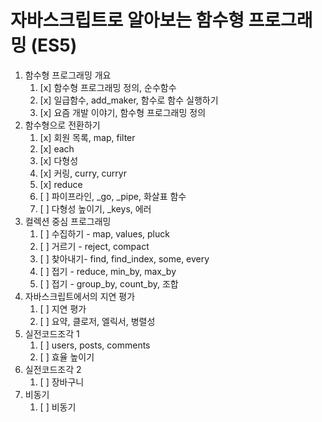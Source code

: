 # 자바스크립트로 알아보는 함수형 프로그래밍 (ES5)

1. 함수형 프로그래밍 개요
    1. [x] 함수형 프로그래밍 정의, 순수함수
    2. [x] 일급함수, add_maker, 함수로 함수 실행하기
    3. [x] 요즘 개발 이야기, 함수형 프로그래밍 정의
2. 함수형으로 전환하기
    1. [x] 회원 목록, map, filter
    2. [x] each
    3. [x] 다형성
    4. [x] 커링, curry, curryr
    5. [x] reduce
    6. [ ] 파이프라인, \_go, \_pipe, 화살표 함수
    7. [ ] 다형성 높이기, \_keys, 에러
3. 컬렉션 중심 프로그래밍
    1. [ ] 수집하기 - map, values, pluck
    2. [ ] 거르기 - reject, compact
    3. [ ] 찾아내기- find, find_index, some, every
    4. [ ] 접기 - reduce, min_by, max_by
    5. [ ] 접기 - group_by, count_by, 조합
4. 자바스크립트에서의 지연 평가
    1. [ ] 지연 평가
    2. [ ] 요약, 클로저, 엘릭서, 병렬성
5. 실전코드조각 1
    1. [ ] users, posts, comments
    2. [ ] 효율 높이기
6. 실전코드조각 2
    1. [ ] 장바구니
7. 비동기
    1. [ ] 비동기

